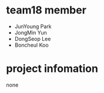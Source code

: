 # team18 member
 - JunYoung Park
 - JongMin Yun
 - DongSeop Lee
 - Boncheul Koo

# project infomation
 none
